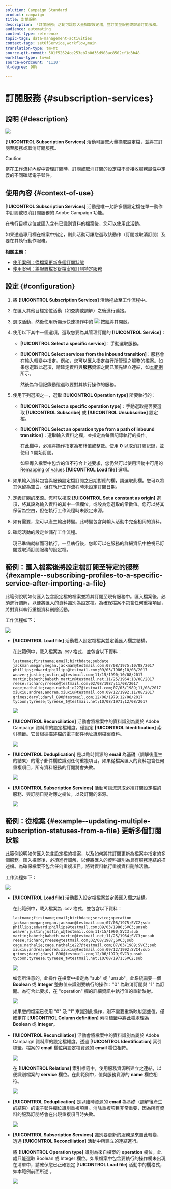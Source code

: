 ```yaml
---
solution: Campaign Standard
product: campaign
title: 訂閱服務
description: 「訂閱服務」活動可讓您大量擷取設定檔，並訂閱至服務或取消訂閱服務。
audience: automating
content-type: reference
topic-tags: data-management-activities
context-tags: setOfService,workflow,main
translation-type: tm+mt
source-git-commit: 501f52624ce253eb7b0d36d908ac8502cf1d3b48
workflow-type: tm+mt
source-wordcount: '1110'
ht-degree: 98%

---
```



# 訂閱服務 {#subscription-services}

## 說明 {#description}

![](assets/wf_subscription.png)

**[!UICONTROL Subscription Services]** 活動可讓您大量擷取設定檔，並將其訂閱至服務或取消訂閱服務。

>[!CAUTION]
>
>當在工作流程內容中管理訂閱時，訂閱或取消訂閱的設定檔不會接收服務屬性中定義的不同確認電子郵件。

## 使用內容 {#context-of-use}

**[!UICONTROL Subscription Services]** 活動是唯一允許多個設定檔在單一動作中訂閱或取消訂閱服務的 Adobe Campaign 功能。

在執行目標定位或匯入含有已識別資料的檔案後，您可以使用此活動。

如果透過專用欄在檔案中指定，則此活動可讓您選取該動作（訂閱或取消訂閱）及要在其執行動作服務。

**相關主題：**

* [使用案例：從檔案更新多個訂閱狀態](../../automating/using/updating-subscriptions-from-file.md)
* [使用案例：將配置檔案從檔案預訂到特定服務](../../automating/using/subscribing-profiles-from-file.md)

## 設定 {#configuration}

1. 將 **[!UICONTROL Subscription Services]** 活動拖放至工作流程中。
1. 在匯入其他目標定位活動（如查詢或調解）之後進行連接。
1. 選取活動，然後使用所顯示快速操作中的 ![](assets/edit_darkgrey-24px.png) 按鈕將其開啟。
1. 使用以下其中一個選項，選取您要為其管理訂閱的 **[!UICONTROL Service]**：

   * **[!UICONTROL Select a specific service]**：手動選取服務。
   * **[!UICONTROL Select services from the inbound transition]**：服務會在輸入轉變中指定。例如，您可以匯入指定每行所管理之服務的檔案。如果您選取此選項，請確定資料與&#x200B;**服務**&#x200B;資源之間已預先建立連結，如[本範例](#example--updating-multiple-subscription-statuses-from-a-file)所示。

      然後為每個記錄動態選取要對其執行操作的服務。

1. 使用下列選項之一，選取 **[!UICONTROL Operation type]** 所要執行的：

   * **[!UICONTROL Select a specific operation type]**：手動選取是否要選取 **[!UICONTROL Subscribe]** 或 **[!UICONTROL Unsubscribe]** 設定檔。
   * **[!UICONTROL Select an operation type from a path of inbound transition]**：選取輸入資料之欄，並指定為每個記錄執行的操作。

      在此欄中，必須將操作指定為布林值或整數。使用 **0** 以取消訂閱記錄，並使用 **1** 開始訂閱。

      如果導入檔案中包含的值不符合上述要求，您仍然可以使用活動中可用的 [Remapping of values](../../automating/using/load-file.md#column-format) **[!UICONTROL Load file]** 選項。

1. 如果輸入資料包含與服務設定檔訂閱之日期對應的欄，請選取此欄。您可以將其保留為空白，但在執行工作流程時未設定訂閱日期。
1. 定義訂閱的來源。您可以核取 **[!UICONTROL Set a constant as origin]** 選項，將其設為輸入資料的其中一個欄位，或設為您選取的常數值。您可以將其保留為空白，但在執行工作流程時未設定來源。
1. 如有需要，您可以產生輸出轉變。此轉變包含與輸入活動中完全相同的資料。
1. 確認活動的設定並儲存工作流程。

   現已準備就緒而可執行。一旦執行後，您即可以在服務的詳細資訊中檢視已訂閱或取消訂閱服務的設定檔。

## 範例：匯入檔案後將設定檔訂閱至特定的服務 {#example--subscribing-profiles-to-a-specific-service-after-importing-a-file}

此範例說明如何匯入包含設定檔的檔案並將其訂閱至現有服務中。匯入檔案後，必須進行調解，以便將匯入的資料識別為設定檔。為確保檔案不包含任何重複項目，將對資料執行重複資料刪除活動。

工作流程如下：

![](assets/subscription_activity_example1.png)

* **[!UICONTROL Load file]** 活動載入設定檔檔案並定義匯入欄之結構。

   在此範例中，載入檔案為 .csv 格式，並包含以下資料：

   ```
   lastname;firstname;email;birthdate;subdate
   jackman;megan;megan.jackman@testmail.com;07/08/1975;10/08/2017
   phillips;edward;phillips@testmail.com;09/03/1986;10/08/2017
   weaver;justin;justin_w@testmail.com;11/15/1990;10/08/2017
   martin;babeth;babeth_martin@testmail.net;11/25/1964;10/08/2017
   reese;richard;rreese@testmail.com;02/08/1987;11/08/2017
   cage;nathalie;cage.nathalie227@testmail.com;07/03/1989;11/08/2017
   xiuxiu;andrea;andrea.xiuxiu@testmail.com;09/12/1992;11/08/2017
   grimes;daryl;daryl_890@testmail.com;12/06/1979;12/08/2017
   tycoon;tyreese;tyreese_t@testmail.net;10/08/1971;12/08/2017
   ```

   ![](assets/subscription_activity_example2.png)

* **[!UICONTROL Reconciliation]** 活動會將檔案中的資料識別為屬於 Adobe Campaign 資料庫的設定檔維度。僅設定 **[!UICONTROL Identification]** 索引標籤。它會根據描述檔的電子郵件地址識別檔案資料。

   ![](assets/subscription_activity_example3.png)

* **[!UICONTROL Deduplication]** 是以臨時資源的 **email** 為基礎（調解後產生的結果）的電子郵件欄位識別任何重複項目。如果從檔案匯入的資料包含任何重複項目，所有資料服務的訂閱將會失敗。

   ![](assets/subscription_activity_example5.png)

* **[!UICONTROL Subscription Services]** 活動可讓您選取必須訂閱設定檔的服務、與訂閱日期對應之欄位，以及訂閱的來源。

   ![](assets/subscription_activity_example4.png)

## 範例：從檔案 {#example--updating-multiple-subscription-statuses-from-a-file} 更新多個訂閱狀態

此範例說明如何匯入包含設定檔的檔案，以及如何將其訂閱更新為檔案中指定的多個服務。匯入檔案後，必須進行調解，以便將匯入的資料識別為具有服務連結的描述檔。為確保檔案不包含任何重複項目，將對資料執行重複資料刪除活動。

工作流程如下：

![](assets/subscription_activity_example1.png)

* **[!UICONTROL Load file]** 活動載入設定檔檔案並定義匯入欄之結構。

   在此範例中，載入檔案為 .csv 格式，並包含以下資料：

   ```
   lastname;firstname;email;birthdate;service;operation
   jackman;megan;megan.jackman@testmail.com;07/08/1975;SVC2;sub
   phillips;edward;phillips@testmail.com;09/03/1986;SVC3;unsub
   weaver;justin;justin_w@testmail.com;11/15/1990;SVC3;sub
   martin;babeth;babeth_martin@testmail.net;11/25/1964;SVC3;unsub
   reese;richard;rreese@testmail.com;02/08/1987;SVC3;sub
   cage;nathalie;cage.nathalie227@testmail.com;07/03/1989;SVC3;sub
   xiuxiu;andrea;andrea.xiuxiu@testmail.com;09/12/1992;SVC4;sub
   grimes;daryl;daryl_890@testmail.com;12/06/1979;SVC3;unsub
   tycoon;tyreese;tyreese_t@testmail.net;10/08/1971;SVC2;sub
   ```

   ![](assets/subscription_example_load_file.png)

   如您所注意的，此操作在檔案中指定為 &quot;sub&quot; 或 &quot;unsub&quot;。此系統需要一個 **Boolean** 或 **Integer** 整數值來識別要執行的操作：&quot;0&quot; 為取消訂閱與 &quot;1&quot; 為訂閱。為符合此要求，在 &quot;operation&quot; 欄的詳細資訊中執行值的重新映射。

   ![](assets/subscription_example_remapping.png)

   如果您的檔案已使用 &quot;0&quot; 及 &quot;1&quot; 來識別此操作，則不需要重新映射這些值。僅確定在 **[!UICONTROL Column definition]** 索引標籤中將此欄處理為 **Boolean** 或 **Integer**。

* **[!UICONTROL Reconciliation]** 活動會將檔案中的資料識別為屬於 Adobe Campaign 資料庫的設定檔維度。透過 **[!UICONTROL Identification]** 索引標籤，檔案的 **email** 欄位與設定檔資源的 **email** 欄位相符。

   ![](assets/subscription_activity_example3.png)

   在 **[!UICONTROL Relations]** 索引標籤中，使用服務資源所建立之連結，以便識別檔案的 **service** 欄位。在此範例中，值與服務資源的 **name** 欄位相符。

   ![](assets/subscription_example_service_relation.png)

* **[!UICONTROL Deduplication]** 是以臨時資源的 **email** 為基礎（調解後產生的結果）的電子郵件欄位識別重複項目。消除重複項目非常重要，因為所有資料的服務訂閱將會在出現重複項目時失敗。

   ![](assets/subscription_activity_example5.png)

* **[!UICONTROL Subscription Services]** 識別要更新的服務是來自此轉變，透過 **[!UICONTROL Reconciliation]** 活動中所建立的連結進行。

   將 **[!UICONTROL Operation type]** 識別為來自檔案的 **operation** 欄位。此處只能選取 Boolean 或 Integer 欄位。如果檔案中包含要執行的操作欄未出現在清單中，請確保您已正確設定 **[!UICONTROL Load file]** 活動中的欄格式，如本範例前面所述 。

   ![](assets/subscription_activity_example_from_file.png)


